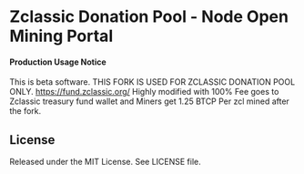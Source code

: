 # Zclassic Donation Pool - Node Open Mining Portal

#### Production Usage Notice
This is beta software. THIS FORK IS USED FOR ZCLASSIC DONATION POOL ONLY. https://fund.zclassic.org/ Highly modified with 100% Fee goes to Zclassic treasury fund wallet and Miners get 1.25 BTCP Per zcl mined after the fork.


License
-------
Released under the MIT License. See LICENSE file.
